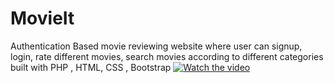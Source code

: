 # MovieIt
Authentication Based movie reviewing website where user can signup, login, rate different movies, search movies according to different categories built with PHP , HTML, CSS , Bootstrap
[![Watch the video](https://img.youtube.com/vi/T-D1KVIuvjA/maxresdefault.jpg)](https://youtu.be/T-D1KVIuvjA)
